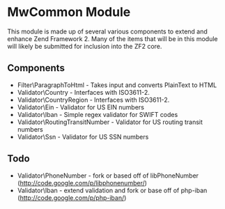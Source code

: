 MwCommon Module
===============

This module is made up of several various components to extend and enhance
Zend Framework 2.  Many of the items that will be in this module will likely
be submitted for inclusion into the ZF2 core.

Components
----------

* Filter\ParagraphToHtml - Takes input and converts PlainText to HTML
* Validator\Country - Interfaces with ISO3611-2.
* Validator\CountryRegion - Interfaces with ISO3611-2.
* Validator\Ein - Validator for US EIN numbers
* Validator\Iban - Simple regex validator for SWIFT codes
* Validator\RoutingTransitNumber - Validator for US routing transit numbers
* Validator\Ssn - Validator for US SSN numbers

Todo
----

* Validator\PhoneNumber - fork or based off of libPhoneNumber (http://code.google.com/p/libphonenumber/)
* Validator\Iban - extend validation and fork or base off of php-iban (http://code.google.com/p/php-iban/)

